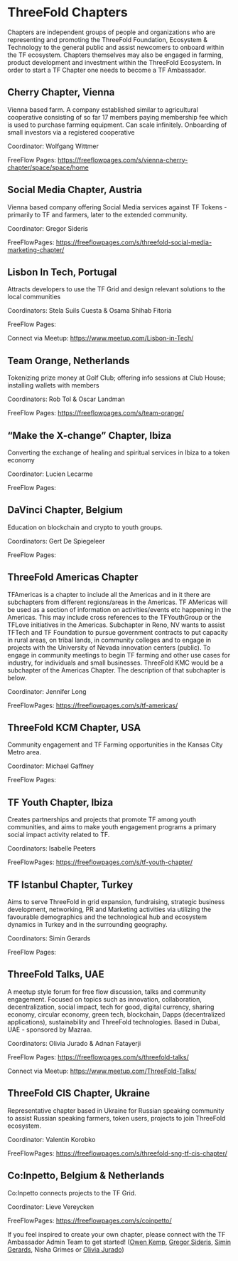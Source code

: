 # ThreeFold Chapters

Chapters are independent groups of people and organizations who are representing and promoting the ThreeFold Foundation, Ecosystem & Technology to the general public and assist newcomers to onboard within the TF ecosystem. Chapters themselves may also be engaged in farming, product development and investment within the ThreeFold Ecosystem. In order to start a TF Chapter one needs to become a TF Ambassador. 

## Cherry Chapter, Vienna 
Vienna based farm. A company established similar to agricultural cooperative consisting of so far 17 members paying membership fee which is used to purchase farming equipment. Can scale infinitely. Onboarding of  small investors via a registered cooperative

Coordinator: Wolfgang Wittmer

FreeFlow Pages: https://freeflowpages.com/s/vienna-cherry-chapter/space/space/home 

## Social Media Chapter, Austria
Vienna based company offering Social Media services against TF Tokens - primarily to TF and farmers, later to the extended community.

Coordinator: Gregor Sideris

FreeFlowPages: https://freeflowpages.com/s/threefold-social-media-marketing-chapter/

## Lisbon In Tech, Portugal  
Attracts developers to use the TF Grid and design relevant solutions to the local communities

Coordinators: Stela Suils Cuesta & Osama Shihab Fitoria

FreeFlow Pages: 

Connect via Meetup: https://www.meetup.com/Lisbon-in-Tech/ 

## Team Orange, Netherlands
Tokenizing prize money at Golf Club; offering info sessions at Club House; installing wallets with members

Coordinators: Rob Tol & Oscar Landman

FreeFlow Pages: https://freeflowpages.com/s/team-orange/ 

## “Make the X-change” Chapter,  Ibiza 
Converting the exchange of healing and spiritual services in Ibiza to a token economy

Coordinator: Lucien Lecarme

FreeFlow Pages: 

## DaVinci Chapter, Belgium 
Education on blockchain and crypto to youth groups.

Coordinators: Gert De Spiegeleer

FreeFlow Pages: 

## ThreeFold Americas Chapter  
TFAmericas is a chapter to include all the Americas and in it there are subchapters from different regions/areas in the Americas. TF AMericas will be used as a section of information on activities/events etc happening in the Americas. This may include cross references to the TFYouthGroup or the TFLove initiatives in the Americas. Subchapter in Reno, NV wants to assist TFTech and TF Foundation to pursue government contracts to put capacity in rural areas, on tribal lands, in community colleges and to engage in projects with the University of Nevada innovation centers (public). To engage in community meetings to begin TF farming and other use cases for industry, for individuals and small businesses. ThreeFold KMC would be a subchapter of the Americas Chapter. The description of that subchapter is below. 

Coordinator: Jennifer Long

FreeFlowPages: https://freeflowpages.com/s/tf-americas/ 

## ThreeFold KCM Chapter, USA
Community engagement and TF Farming opportunities in the Kansas City Metro area.

Coordinator: Michael Gaffney 

FreeFlow Pages: 

## TF Youth Chapter, Ibiza
Creates partnerships and projects that promote TF among youth communities, and aims to make youth engagement programs a primary social impact activity related to TF.

Coordinators: Isabelle Peeters 

FreeFlowPages: https://freeflowpages.com/s/tf-youth-chapter/

## TF Istanbul Chapter, Turkey
Aims to serve ThreeFold in grid expansion, fundraising, strategic business development, networking, PR and Marketing activities via utilizing the favourable demographics and the technological hub and ecosystem dynamics in Turkey and in the surrounding geography. 

Coordinators: Simin Gerards

FreeFlow Pages: 

## ThreeFold Talks, UAE
A meetup style forum for free flow discussion, talks and community engagement. Focused on topics such as innovation, collaboration, decentralization, social impact, tech for good, digital currency, sharing economy, circular economy, green tech, blockchain, Dapps (decentralized applications), sustainability and ThreeFold technologies. Based in Dubai, UAE - sponsored by Mazraa. 

Coordinators: Olivia Jurado & Adnan Fatayerji 

FreeFlow Pages: https://freeflowpages.com/s/threefold-talks/ 

Connect via Meetup: https://www.meetup.com/ThreeFold-Talks/ 

## ThreeFold CIS Chapter, Ukraine
Representative chapter based in Ukraine for Russian speaking community to assist Russian speaking farmers, token users, projects to join ThreeFold ecosystem. 

Coordinator: Valentin Korobko

FreeFlowPages: https://freeflowpages.com/s/threefold-sng-tf-cis-chapter/

## Co:Inpetto, Belgium & Netherlands 
Co:Inpetto connects projects to the TF Grid.

Coordinator: Lieve Vereycken 

FreeFlowPages: https://freeflowpages.com/s/coinpetto/ 


If you feel inspired to create your own chapter, please connect with the TF Ambassador Admin Team to get started! ([Owen Kemp](http://t.me/OwenKemp), [Gregor Sideris](http://t.me/Gregsideris), [Simin Gerards](http://t.me/simings), Nisha Grimes or [Olivia Jurado](http://t.me/juradoo))